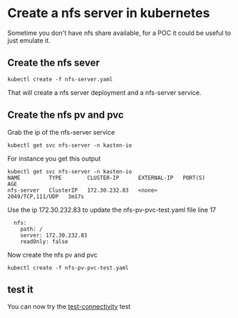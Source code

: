 # Create a nfs server in kubernetes 

Sometime you don't have nfs share available, for a POC it could be useful to just emulate it.

## Create the nfs sever 

```
kubectl create -f nfs-server.yaml 
```

That will create a nfs server deployment and a nfs-server service.



## Create the nfs pv and pvc 

Grab the ip of the nfs-server service 

```
kubectl get svc nfs-server -n kasten-io
```

For instance you get this output 
```
kubectl get svc nfs-server -n kasten-io
NAME         TYPE        CLUSTER-IP      EXTERNAL-IP   PORT(S)            AGE
nfs-server   ClusterIP   172.30.232.83   <none>        2049/TCP,111/UDP   3m17s
```

Use the ip 172.30.232.83 to update the nfs-pv-pvc-test.yaml file line 17 

```
  nfs:
    path: /
    server: 172.30.232.83
    readOnly: false
```

Now create the nfs pv and pvc 
```
kubectl create -f nfs-pv-pvc-test.yaml
```

## test it 

You can now try the [test-connectivity](../test-nfs-connectivity.md) test 
